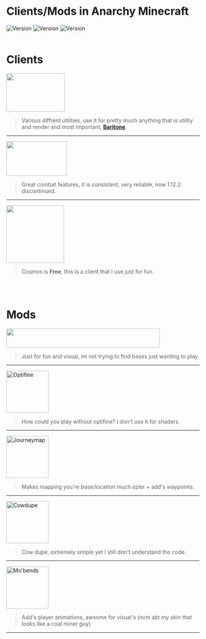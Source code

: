 # **Clients/Mods in Anarchy Minecraft**
<img src="https://img.shields.io/badge/Minecraft%20Version-1.12.2-gray.svg?colorA=417263&colorB=346053&style=for-the-badge" alt="Version" />
<img src="https://img.shields.io/badge/Configs-no-gray.svg?colorA=417263&colorB=346053&style=for-the-badge" alt="Version" />
<img src="https://img.shields.io/badge/Noob-yes-gray.svg?colorA=417263&colorB=346053&style=for-the-badge" alt="Version" />
<br><br>

# Clients
<p><a href="https://rusherhack.org"><img src="https://external-content.duckduckgo.com/iu/?u=https%3A%2F%2Frusherhack.org%2Fimages%2Frh.png&f=1&nofb=1&ipt=b0102f5ae334b1057a276f55c9beafda395297cfda222a9da22cbc469c59bbce&ipo=images" width="152" height="100"></a></p>

> Various diffrent utilities, use it for pretty much anything that is utility and render and most important, [**Baritone**](https://github.com/cabaletta/baritone/releases).
<hr>
<p><a href="https://www.futureclient.net"><img src="https://github-production-user-asset-6210df.s3.amazonaws.com/120041780/252408654-f00413bf-86f9-4010-aaf0-7cad6ce0e8ea.png" width="158" height="90"></a></p>

> Great combat features, it is consistent, very reliable, now 1.12.2 discontinued.
<hr>
<p><a href="https://github.com/momentumdevelopment/cosmos"><img src="https://github-production-user-asset-6210df.s3.amazonaws.com/120041780/252410776-40932712-6475-40b4-86f9-01fcdc3a832b.png" width="150" height="150"></a></p>

> Cosmos is **Free**, this is a client that I use just for fun.

<br><br>
# Mods
<p><a href="https://github.com/AlsoShy/ZyinsHud-1.12.2"><img src="https://i.imgur.com/7nooJqP.jpg" width="400" height="50" alt=""></a></p>

> Just for fun and visual, im not trying to find bases just wanting to play.
<hr>
<p><a href="http://adfoc.us/serve/sitelinks/?id=475250&amp;url=http://optifine.net/adloadx?f=OptiFine_1.12.2_HD_U_G5.jar&amp;x=0794"><img src="https://i.imgur.com/eKIfz6R.png" width="110" height="110" alt="Optifine"></a></p>

> How could you play without optifine? I don't use it for shaders.
<hr>
<p><a href="https://www.curseforge.com/minecraft/mc-mods/journeymap"><img src="https://media.forgecdn.net/avatars/9/144/635421614078544069.png" width="110" height="110" alt="Journeymap"></a></p>

> Makes mapping you're base/location much ezier + add's waypoints.
<hr>
<p><a href="https://www.youtube.com/watch?v=oHJKwQsybyk"><img src="https://external-content.duckduckgo.com/iu/?u=https%3A%2F%2Fclipground.com%2Fimages%2Fcow-png-minecraft-14.png&f=1&nofb=1&ipt=ead02ddc7e3f37e36d23f48edad3c94c90e62572b0c85ebbbbf16a2f1bb31a59&ipo=images" width="110" height="110" alt="Cowdupe"></a></p>

> Cow dupe, extremely simple yet I still don't understand the code.
<hr>
<p><a href="https://www.curseforge.com/minecraft/mc-mods/mo-bends"><img src="https://github-production-user-asset-6210df.s3.amazonaws.com/120041780/252431096-aa189c1b-2e13-46a1-9c26-58dfdd257644.png" width="110" height="" alt="Mo'bends"></a></p>

> Add's player animations, awsome for visual's (nvm abt my skin that looks like a coal miner guy)
<hr>
